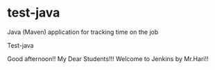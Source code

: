 # test-java
Java (Maven) application for tracking time on the job

Test-java

Good afternoon!! My Dear Students!!! Welcome to Jenkins by Mr.Hari!!
